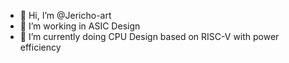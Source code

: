 - 👋 Hi, I’m @Jericho-art
- 👀 I’m working in ASIC Design
- 🌱 I’m currently doing CPU Design based on RISC-V with power efficiency

<!---
Jericho-art/Jericho-art is a ✨ special ✨ repository because its `README.md` (this file) appears on your GitHub profile.
You can click the Preview link to take a look at your changes.
--->
